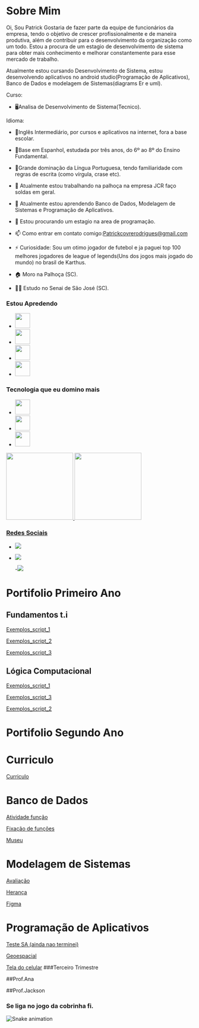 # Sobre Mim


Oi, Sou Patrick
Gostaria de fazer parte da equipe de funcionários da empresa, tendo o objetivo de crescer profissionalmente e de maneira produtiva, além de contribuir para o desenvolvimento da organização como um todo. Estou a procura de um estagio de desenvolvimento de sistema para obter mais conhecimento e melhorar constantemente para esse mercado de trabalho.

Atualmente estou cursando Desenvolvimento de Sistema, estou desenvolvendo aplicativos no android studio(Programação de Aplicativos), Banco de Dados e modelagem de Sistemas(diagrams Er e uml).

Curso: 
- 🖥️Analisa de Desenvolvimento de Sistema(Tecnico).

Idioma:

- 📖Inglês Intermediário, por cursos e aplicativos na internet, fora a base escolar.

- 📖Base em Espanhol, estudada por três anos, do 6º ao 8º do Ensino Fundamental.

- 📖Grande dominação da Língua Portuguesa, tendo familiaridade com regras de escrita (como vírgula, crase etc).

- 🔭 Atualmente estou trabalhando na palhoça na empresa JCR faço soldas em geral.
- 🌱 Atualmente estou aprendendo Banco de Dados, Modelagem de Sistemas e Programação de Aplicativos.
- 🤔 Estou procurando um estagio na area de programação.
- 📫 Como entrar em contato comigo:Patrickcovrerodrigues@gmail.com
- ⚡ Curiosidade: Sou um otimo jogador de futebol e ja paguei top 100 melhores jogadores de league of legends(Uns dos jogos mais jogado do mundo) no brasil de Karthus.
- 🏠 Moro na Palhoça (SC).
- 👨‍🎓 Estudo no Senai de São José (SC).

### Estou Apredendo

- <img src="https://cdn.jsdelivr.net/gh/devicons/devicon/icons/git/git-original.svg" width="40" height="40"/>  
- <img src="https://cdn.jsdelivr.net/gh/devicons/devicon/icons/androidstudio/androidstudio-original.svg" width="40" height="40"/>
- <img src="https://cdn.jsdelivr.net/gh/devicons/devicon/icons/linux/linux-original.svg" width="40" height="40"/>
- <img src="https://cdn.jsdelivr.net/gh/devicons/devicon/icons/postgresql/postgresql-original.svg" width="40" height="40"/>

### Tecnologia que eu domino mais
- <img src="https://cdn.jsdelivr.net/gh/devicons/devicon/icons/androidstudio/androidstudio-original.svg" width="40" height="40"/>
- <img src="https://cdn.jsdelivr.net/gh/devicons/devicon/icons/postgresql/postgresql-original.svg" width="40" height="40"/>
- <img src="https://cdn.jsdelivr.net/gh/devicons/devicon/icons/git/git-original.svg" width="40" height="40"/>  

<div>
<a href="https://github.com/Patrickcovre">
<img height="180em" src="https://github-readme-stats.vercel.app/api/top-langs/?username=Patrickcovre&layout=compact&langs_count=7&theme=dracula"/>
<img height="180em" src="https://github-readme-stats.vercel.app/api?username=Patrickcovre&show_icons=true&theme=dracula&include_all_commits=true&count_private=true"/>
</div>

### Redes Sociais 
- <a href="https://instagram.com/patrickcovrerodrigues" target="_blank"><img src="https://img.shields.io/badge/-Instagram-%23E4405F?style=for-the-badge&logo=instagram&logoColor=white" target="_blank"></a>
- <a href = "mailto:patrickcovrerodrigues@gmail.com"><img src="https://img.shields.io/badge/Gmail-D14836?style=for-the-badge&logo=gmail&logoColor=white" target="_blank"></a>

  -<a href="https://www.twitch.tv/patrickcovre" target="_blank"><img src="https://img.shields.io/badge/Twitch-9146FF?style=for-the-badge&logo=twitch&logoColor=white" target="_blank"></a>
                    
          
          
          
          
         
         

# Portifolio Primeiro Ano
## Fundamentos t.i
[Exemplos_script_1](fundamentosti/avaliaçaopratica)


[Exemplos_script_2](/avaliacao13)



[Exemplos_script_3](/provati.sh)
## Lógica Computacional
[Exemplos_script_1](logicacomputacional/exmplos.java)

[Exemplos_script_3](/portifolio2b)

[Exemplos_script_2](/portifolio2b.java)

# Portifolio Segundo Ano 

# Curriculo 
[Curriculo](https://github.com/Patrickcovre/Patrickcovre/blob/main/Curriculo/fotc.png)


# Banco de Dados

[Atividade função](https://github.com/Patrickcovre/Patrickcovre/blob/main/Banco%20de%20Dados/Atividade%20funções.sql)

[Fixação de funções](https://github.com/Patrickcovre/Patrickcovre/blob/main/Banco%20de%20Dados/Atividade%20de%20fixação%20Funções)

[Museu](https://github.com/Patrickcovre/Patrickcovre/blob/main/Banco%20de%20Dados/Museu.sql)

# Modelagem de Sistemas

[Avaliação](https://github.com/Patrickcovre/Patrickcovre/blob/main/Modelagem%20de%20Sistemas/Modelagem%20de%20Sistemas%20(Avaliação))

[Herança](https://docs.google.com/document/d/1Bzom3lwLUS7gpPwTne_Yd_BRKWY-xxWMPwqLnio9Nbc/edit?usp=sharing)

[Figma](https://www.figma.com/file/OPSvyCtBvQAax7GFAglPk6/agiotagem?node-id=103%3A2)

# Programação de Aplicativos
  
[Teste SA (ainda nao terminei)](https://github.com/Patrickcovre/Patrickcovre/blob/main/Teste%20SA%20(ainda%20nao%20terminei)/Codigo)

[Geoespacial](https://github.com/Patrickcovre/Patrickcovre/blob/main/Programção%20de%20aplicativo/Geoespacial)

[Tela do celular](https://docs.google.com/document/d/13KP7L24ZLL4GnggWlBgeC5yR8HOVxHEmUmh0TzXy_7g/edit?usp=sharing)
###Terceiro Trimestre

  ##Prof.Ana


##Prof.Jackson

### Se liga no jogo da cobrinha fi. 
![Snake animation](https://github.com/Patrickcovre/Patrickcovre/blob/output/github-contribution-grid-snake.svg)







